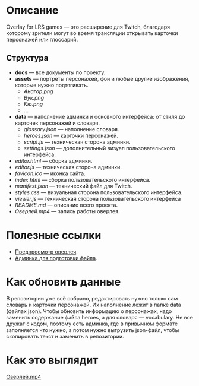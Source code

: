 # Описание
Overlay for LRS games — это расширение для Twitch, благодаря которому зрители могут во время трансляции открывать карточки персонажей или глоссарий.

## Структура
- **docs**  —  все документы по проекту.
- **assets** — портреты персонажей, фон и любые другие изображения, которые нужно подтягивать. 
	- *Анагор.png*
	- *Вук.png*
	- *Кю.png*
	- ...
- **data** — наполнение админки и основного интерфейса: от стиля до карточек персонажей и словаря.
	- *glossary.json* — наполнение словаря.
	- *heroes.json* — карточки персонажей.
	- *script.js* — техническая сторона админки.
	- *settings.json* — дополнительный визуал пользовательского интерфейса.
- *editor.html* — сборка админки. 
- *editor.js* — техническая сторона админки. 
- *favicon.ico* — иконка сайта.
- *index.html* — сборка пользовательского интерфейса.
- *manifest.json* — технический файл для Twitch.
- *styles.css* — визуальная сторона пользовательского интерфейса.
- *viewer.js* — техническая сторона пользовательского интерфейса
- *README.md* — описание всего проекта.
- *Оверлей.mp4* — запись работы оверлея.

# Полезные ссылки
- [Предпросмотр оверлея](https://kao820.github.io/twitch-overlay/).
- [Админка для подготовки файла](https://kao820.github.io/twitch-overlay/editor.html).

# Как обновить данные
В репозитории уже всё собрано, редактировать нужно только сам словарь и карточки персонажей. Их наполнение лежит в папке data (файлах json). Чтобы обновить информацию о персонажах, надо заменить содержание файла heroes, а для словаря — vocabulary. Не все дружат с кодом, поэтому есть админка, где в привычном формате заполняется что нужно, а потом нужно выгрузить json-файл, чтобы скопировать текст и заменить в репозитории.


# Как это выглядит
[Оверлей.mp4](https://drive.google.com/file/d/1pdrFA1z7OlFAxmR-5G9q0btVmQ0YQNyR/view?usp=sharing)
